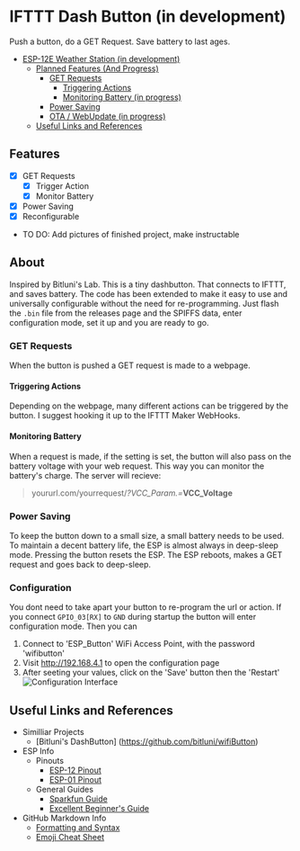 # IFTTT Dash Button (in development)
Push a button, do a GET Request. Save battery to last ages.

- [ESP-12E Weather Station (in development)](#esp-12e-weather-station-in-development)
    - [Planned Features (And Progress)](#planned-features-and-progress)
        - [GET Requests](#get-requests)
            - [Triggering Actions](#triggering-actions)
            - [Monitoring Battery (in progress)](#monitoring-battery-in-progress)
        - [Power Saving](#power-saving)
        - [OTA / WebUpdate (in progress)](#ota-webupdate-in-progress)
    - [Useful Links and References](#useful-links-and-references)

## Features
 - [X] GET Requests
    - [X] Trigger Action
    - [X] Monitor Battery
 - [X] Power Saving
 - [X] Reconfigurable
 - TO DO: Add pictures of finished project, make instructable

## About
Inspired by Bitluni's Lab. This is a tiny dashbutton. That connects to IFTTT, and saves battery. The code has been extended to make it easy to use and universally configurable without the need for re-programming. Just flash the `.bin` file from the releases page and the SPIFFS data, enter configuration mode, set it up and you are ready to go.

### GET Requests
When the button is pushed a GET request is made to a webpage.
#### Triggering Actions
Depending on the webpage, many different actions can be triggered by the button. I suggest hooking it up to the IFTTT Maker WebHooks.
#### Monitoring Battery
When a request is made, if the setting is set, the button will also pass on the battery voltage with your web request. This way you can monitor the battery's charge. The server will recieve:
 > yoururl.com/yourrequest/_?VCC_Param.=_**VCC_Voltage**

### Power Saving
To keep the button down to a small size, a small battery needs to be used. To maintain a decent battery life, the ESP is almost always in deep-sleep mode. Pressing the button resets the ESP. The ESP reboots, makes a GET request and goes back to deep-sleep.

### Configuration
You dont need to take apart your button to re-program the url or action. If you connect `GPIO_03[RX]` to `GND` during startup the button will enter configuration mode. Then you can
1. Connect to 'ESP_Button' WiFi Access Point, with the password 'wifibutton'
2. Visit http://192.168.4.1 to open the configuration page
3. After seeting your values, click on the 'Save' button then the 'Restart'
![Configuration Interface](https://gangster45671.github.io/IFTTT-Dash-Button/pictures/Config.png)

## Useful Links and References
- Similliar Projects
    - [Bitluni's DashButton] (https://github.com/bitluni/wifiButton)
- ESP Info
    - Pinouts
        - [ESP-12 Pinout](https://esp8266.github.io/Arduino/versions/2.0.0/doc/esp12.png)
        - [ESP-01 Pinout](https://os.mbed.com/media/uploads/sschocke/esp8266-pinout_etch_copper_top.png)
    - General Guides
        - [Sparkfun Guide](https://learn.sparkfun.com/tutorials/esp8266-thing-hookup-guide/using-the-arduino-addon)
        - [Excellent Beginner's Guide](https://github.com/tttapa/ESP8266)
- GitHub Markdown Info
    - [Formatting and Syntax](https://help.github.com/articles/basic-writing-and-formatting-syntax/)
    - [Emoji Cheat Sheet](https://www.webpagefx.com/tools/emoji-cheat-sheet/)
